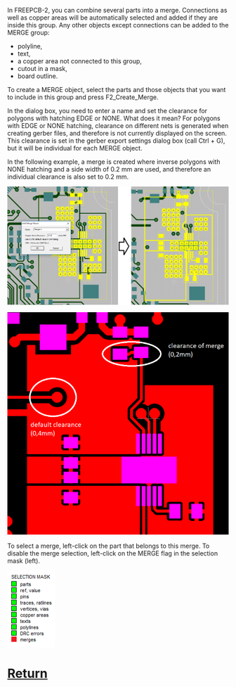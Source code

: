 In FREEPCB-2, you can combine several parts into a merge. Connections as well as copper areas will be automatically selected and added if they are inside this group. Any other objects except connections can be added to the MERGE group:
 
- polyline,
- text,
- a copper area not connected to this group,
- cutout in a mask,
- board outline.

To create a MERGE object, select the parts and those objects that you want to include in this group and press F2_Create_Merge.

In the dialog box, you need to enter a name and set the clearance for polygons with hatching EDGE or NONE. What does it mean? For polygons with EDGE or NONE hatching, clearance on different nets is generated when creating gerber files, and therefore is not currently displayed on the screen. This clearance is set in the gerber export settings dialog box (call Ctrl + G), but it will be individual for each MERGE object.

In the following example, a merge is created where inverse polygons with NONE hatching and a side width of 0.2 mm are used, and therefore an individual clearance is also set to 0.2 mm.

![](pictures/merge1.png)

![](pictures/merge2.png)

To select a merge, left-click on the part that belongs to this merge. 
To disable the merge selection, left-click on the MERGE flag in the selection mask (left).

![](pictures/mask_merge.png)

# [Return](How_to.md)
